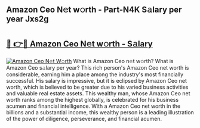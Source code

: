 ## Amazon Ceo N𝚎t w𝚘rth - Part-N4K S𝚊lary per year Jxs2g

# <h2><a href="http://gc3kpv7.nevu.top/?p=Amazon+Ceo">🔗 👉🔴 Amazon Ceo N𝚎t w𝚘rth - S𝚊lary</a></h2>

[![Amazon Ceo N𝚎t W𝚘rth](https://i.imgur.com/Oavwk0R.jpeg)](http://gc3kpv7.nevu.top/?p=Amazon+Ceo)
What is Amazon Ceo n𝚎t w𝚘rth? What is Amazon Ceo s𝚊lary per year?
This rich person's Amazon Ceo net worth is considerable, earning him a place among the industry's most financially successful. His salary is impressive, but it is eclipsed by Amazon Ceo net worth, which is believed to be greater due to his varied business activities and valuable real estate assets. This wealthy man, whose Amazon Ceo net worth ranks among the highest globally, is celebrated for his business acumen and financial intelligence. With a Amazon Ceo net worth in the billions and a substantial income, this wealthy person is a leading illustration of the power of diligence, perseverance, and financial acumen.
